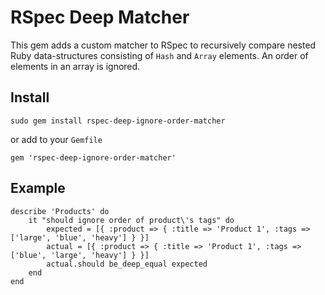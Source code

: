 # RSpec Deep Matcher

This gem adds a custom matcher to RSpec to recursively compare nested Ruby data-structures consisting of `Hash` and `Array` elements.
An order of elements in an array is ignored.

## Install
```
sudo gem install rspec-deep-ignore-order-matcher
```
or add to your `Gemfile`
```
gem 'rspec-deep-ignore-order-matcher'
```

## Example
```
describe 'Products' do
	it "should ignore order of product\'s tags" do
		expected = [{ :product => { :title => 'Product 1', :tags => ['large', 'blue', 'heavy'] } }]
		actual = [{ :product => { :title => 'Product 1', :tags => ['blue', 'large', 'heavy'] } }]
		actual.should be_deep_equal expected
	end
end
```